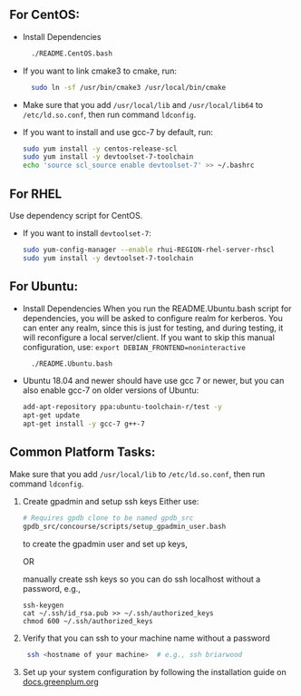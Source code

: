## For CentOS:

- Install Dependencies

  ```bash
    ./README.CentOS.bash
  ```

- If you want to link cmake3 to cmake, run:

  ```bash
    sudo ln -sf /usr/bin/cmake3 /usr/local/bin/cmake
  ```

- Make sure that you add `/usr/local/lib` and `/usr/local/lib64` to
`/etc/ld.so.conf`, then run command `ldconfig`.

- If you want to install and use gcc-7 by default, run:

  ```bash
  sudo yum install -y centos-release-scl
  sudo yum install -y devtoolset-7-toolchain
  echo 'source scl_source enable devtoolset-7' >> ~/.bashrc
  ```

## For RHEL

Use dependency script for CentOS.

- If you want to install `devtoolset-7`:

  ```bash
  sudo yum-config-manager --enable rhui-REGION-rhel-server-rhscl
  sudo yum install -y devtoolset-7-toolchain
  ```

## For Ubuntu:

- Install Dependencies
  When you run the README.Ubuntu.bash script for dependencies, you will be asked to configure realm for kerberos.
  You can enter any realm, since this is just for testing, and during testing, it will reconfigure a local server/client.
  If you want to skip this manual configuration, use:
  `export DEBIAN_FRONTEND=noninteractive`

  ```bash
    ./README.Ubuntu.bash
  ```

- Ubuntu 18.04 and newer should have use gcc 7 or newer, but you can also enable gcc-7 on older versions of Ubuntu:

  ```bash
  add-apt-repository ppa:ubuntu-toolchain-r/test -y
  apt-get update
  apt-get install -y gcc-7 g++-7
  ```

## Common Platform Tasks:

Make sure that you add `/usr/local/lib` to `/etc/ld.so.conf`,
then run command `ldconfig`.
1. Create gpadmin and setup ssh keys
   Either use:

   ```bash
   # Requires gpdb clone to be named gpdb_src
   gpdb_src/concourse/scripts/setup_gpadmin_user.bash
   ```
   to create the gpadmin user and set up keys,

   OR

   manually create ssh keys so you can do ssh localhost without a password, e.g., 
   
   ```
   ssh-keygen
   cat ~/.ssh/id_rsa.pub >> ~/.ssh/authorized_keys
   chmod 600 ~/.ssh/authorized_keys
   ```

1. Verify that you can ssh to your machine name without a password

   ```bash
    ssh <hostname of your machine>  # e.g., ssh briarwood
   ```

1. Set up your system configuration by following the installation guide on [docs.greenplum.org](https://docs.greenplum.org)


